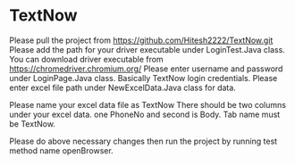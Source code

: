 # TextNow
Please pull the project from https://github.com/Hitesh2222/TextNow.git
Please add the path for your driver executable under LoginTest.Java class. You can download driver executable from https://chromedriver.chromium.org/
Please enter username and password under LoginPage.Java class. Basically TextNow login credentials.
Please enter excel file path under NewExcelData.Java class for data.

Please name your excel data file as TextNow
There should be two columns under your excel data. one PhoneNo and second is Body. Tab name must be TextNow.

Please do above necessary changes then run the project by running test method name openBrowser.

